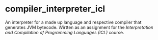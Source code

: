 # compiler_interpreter_icl
An interpreter for a made up language and respective compiler that generates JVM bytecode. Wirtten as an assignment for the *Interpretation and Compilation of Programming Languages (ICL)* course.
